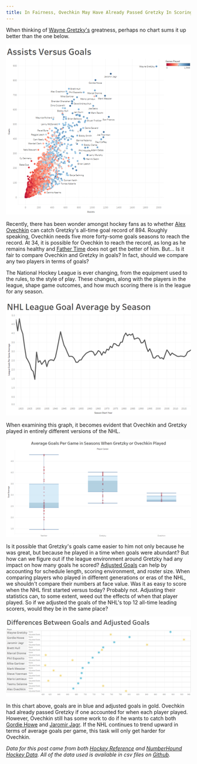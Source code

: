 ```yaml
---
title: In Fairness, Ovechkin May Have Already Passed Gretzky In Scoring
---
```


When thinking of [Wayne Gretzky's](https://www.hockey-reference.com/players/g/gretzwa01.html) greatness, perhaps no chart sums it up better than the one below.

![Gretzky's Greatness](/img/OvechkinGretzky/GoalsAssists.png "Assists versus Goals")

Recently, there has been wonder amongst hockey fans as to whether [Alex Ovechkin](https://www.hockey-reference.com/players/o/ovechal01.html) can catch Gretzky's all-time goal record of 894. Roughly speaking, Ovechkin needs five more forty-some goals seasons to reach the record. At 34, it is possible for Ovechkin to reach the record, as long as he remains healthy and [Father Time](https://en.wikipedia.org/wiki/Father_Time) does not get the better of him. But... Is it fair to compare Ovechkin and Gretzky in goals? In fact, should we compare any two players in terms of goals?

The National Hockey League is ever changing, from the equipment used to the rules, to the style of play. These changes, along with the players in the league, shape game outcomes, and how much scoring there is in the league for any season.

![League Goal Per Game Average](/img/OvechkinGretzky/GoalAverage.png "League Goal Per Game Average")

When examining this graph, it becomes evident that Ovechkin and Gretzky played in entirely different versions of the NHL.

![Differences in League Goals Averages For Careers](/img/OvechkinGretzky/Boxplot.png "League Goal Per Game Average")

Is it possible that Gretzky's goals came easier to him not only because he was great, but because he played in a time when goals were abundant? But how can we figure out if the league environment around Gretzky had any impact on how many goals he scored? [Adjusted Goals](https://www.hockey-reference.com/about/adjusted_stats.html) can help by accounting for schedule length, scoring environment, and roster size. When comparing players who played in different generations or eras of the NHL, we shouldn't compare their numbers at face value. Was it as easy to score when the NHL first started versus today? Probably not. Adjusting their statistics can, to some extent, weed out the effects of when that player played. So if we adjusted the goals of the NHL's top 12 all-time leading scorers, would they be in the same place?

![Adjusted Goals](/img/OvechkinGretzky/AdjustedGoals.png "Adjusted Goals")

In this chart above, goals are in blue and adjusted goals in gold. Ovechkin had already passed Gretzky if one accounted for when each player played. However, Ovechkin still has some work to do if he wants to catch both [Gordie Howe](https://www.hockey-reference.com/players/h/howego01.html) and [Jaromir Jagr](https://www.hockey-reference.com/players/j/jagrja01.html). If the NHL continues to trend upward in terms of average goals per game, this task will only get harder for Ovechkin.


_Data for this post came from both [Hockey Reference](https://www.hockey-reference.com/) and [NumberHound Hockey Data](https://numberhound.com/data). All of the data used is available in csv files on [Github](https://github.com/NumberHound/Data/tree/master/Posts/In%20Fairness%2C%20Ovechkin%20May%20Have%20Already%20Passed%20Gretzky%20In%20Scoring)._
